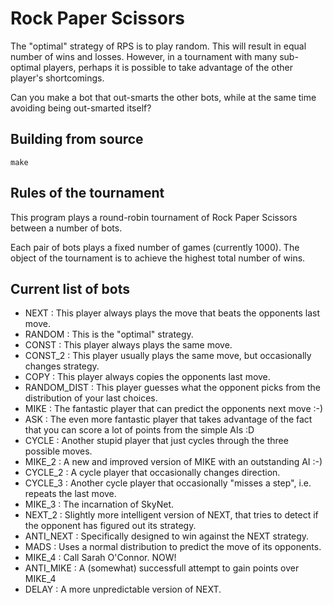 # Rock Paper Scissors

The "optimal" strategy of RPS is to play random. This will result in equal
number of wins and losses. However, in a tournament with many sub-optimal
players, perhaps it is possible to take advantage of the other player's
shortcomings.

Can you make a bot that out-smarts the other bots, while at the same time
avoiding being out-smarted itself?

## Building from source
    make

## Rules of the tournament
This program plays a round-robin tournament of Rock Paper Scissors between a
number of bots.

Each pair of bots plays a fixed number of games (currently 1000). The object
of the tournament is to achieve the highest total number of wins.

## Current list of bots

* NEXT        : This player always plays the move that beats the opponents last move.
* RANDOM      : This is the "optimal" strategy.
* CONST       : This player always plays the same move.
* CONST_2     : This player usually plays the same move, but occasionally changes strategy.
* COPY        : This player always copies the opponents last move.
* RANDOM_DIST : This player guesses what the opponent picks from the distribution of your last choices.
* MIKE        : The fantastic player that can predict the opponents next move :-)
* ASK         : The even more fantastic player that takes advantage of the fact that you can score a lot of points from the simple AIs :D
* CYCLE       : Another stupid player that just cycles through the three possible moves.
* MIKE_2      : A new and improved version of MIKE with an outstanding AI :-)
* CYCLE_2     : A cycle player that occasionally changes direction.
* CYCLE_3     : Another cycle player that occasionally "misses a step", i.e. repeats the last move.
* MIKE_3      : The incarnation of SkyNet.
* NEXT_2      : Slightly more intelligent version of NEXT, that tries to detect if the opponent has figured out its strategy.
* ANTI_NEXT   : Specifically designed to win against the NEXT strategy.
* MADS        : Uses a normal distribution to predict the move of its opponents.
* MIKE_4      : Call Sarah O'Connor. NOW!
* ANTI_MIKE   : A (somewhat) successfull attempt to gain points over MIKE_4
* DELAY       : A more unpredictable version of NEXT.

